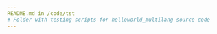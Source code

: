 ```yaml
--- 
README.md in /code/tst 
# Folder with testing scripts for helloworld_multilang source code
--- 
```

